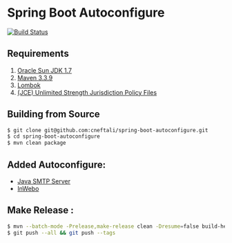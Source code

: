 # Spring Boot Autoconfigure

[![Build Status](https://api.travis-ci.org/cneftali/spring-boot-autoconfigure.svg?branch=develop)](https://github.com/cneftali/spring-boot-autoconfigure)

## Requirements

1. [Oracle Sun JDK 1.7](http://www.oracle.com/technetwork/java/javase/downloads/jdk7-downloads-1880260.html)
2. [Maven 3.3.9](https://maven.apache.org/)
3. [Lombok](https://projectlombok.org/download.html)
4. [(JCE) Unlimited Strength Jurisdiction Policy Files](http://www.oracle.com/technetwork/java/javase/downloads/jce-7-download-432124.html)

## Building from Source

```bash
$ git clone git@github.com:cneftali/spring-boot-autoconfigure.git
$ cd spring-boot-autoconfigure
$ mvn clean package
```

## Added Autoconfigure:

- [Java SMTP Server](https://github.com/voodoodyne/subethasmtp)
- [InWebo](https://www.myinwebo.com/)

## Make Release :

```bash
$ mvn --batch-mode -Prelease,make-release clean -Dresume=false build-helper:parse-version release:prepare release:perform -DdevelopmentVersion=1.2.0-SNAPSHOT
$ git push --all && git push --tags
```